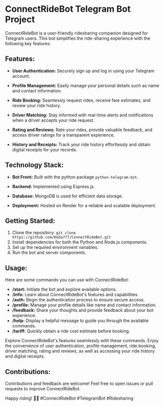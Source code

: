 # ConnectRideBot Telegram Bot Project

ConnectRideBot is a user-friendly ridesharing companion designed for Telegram users. This bot simplifies the ride-sharing experience with the following key features:

## Features:

- **User Authentication:** Securely sign up and log in using your Telegram account.

- **Profile Management:** Easily manage your personal details such as name and contact information.

- **Ride Booking:** Seamlessly request rides, receive fare estimates, and review your ride history.

- **Driver Matching:** Stay informed with real-time alerts and notifications when a driver accepts your ride request.

- **Rating and Reviews:** Rate your rides, provide valuable feedback, and access driver ratings for a transparent experience.

- **History and Receipts:** Track your ride history effortlessly and obtain digital receipts for your records.

## Technology Stack:

- **Bot Front:** Built with the python package `python-telegram-bot`.

- **Backend:** Implemented using Express.js.

- **Database:** MongoDB is used for efficient data storage.

- **Deployment:** Hosted on Render for a reliable and scalable deployment.

## Getting Started:

1. Clone the repository: `git clone https://github.com/Keba777/ConnectRideBot.git`
2. Install dependencies for both the Python and Node.js components.
3. Set up the required environment variables.
4. Run the bot and server components.

## Usage:

Here are some commands you can use with ConnectRideBot:

- **/start:** Initiate the bot and explore available options.
- **/info:** Learn about ConnectRideBot's features and capabilities.
- **/auth:** Begin the authentication process to ensure secure access.
- **/profile:** Manage your profile details like name and contact information.
- **/feedback:** Share your thoughts and provide feedback about your bot experience.
- **/help:** Display a helpful message to guide you through the available commands.
- **/tariff:** Quickly obtain a ride cost estimate before booking.

Explore ConnectRideBot's features seamlessly with these commands. Enjoy the convenience of user authentication, profile management, ride booking, driver matching, rating and reviews, as well as accessing your ride history and digital receipts.

## Contributions:

Contributions and feedback are welcome! Feel free to open issues or pull requests to improve ConnectRideBot.

Happy riding! 🚗✨ #ConnectRideBot #TelegramBot #Ridesharing
